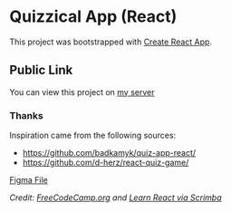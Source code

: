 # Quizzical App (React)

This project was bootstrapped with [Create React App](https://github.com/facebook/create-react-app).

## Public Link

You can view this project on [my server](https://react.kylemperkins.com/quizzical)

### Thanks
Inspiration came from the following sources:
 * https://github.com/badkamyk/quiz-app-react/
 * https://github.com/d-herz/react-quiz-game/

 [Figma File](https://www.figma.com/file/pU1xm4st8SUwxMDN6Z1LfJ/Quizzical-App-(Copy)?type=design&node-id=8%3A2&mode=design&t=oBGrm762CTUqRoWp-1)

_Credit: [FreeCodeCamp.org](http://freecodecamp.org) and [Learn React via Scrimba](https://scrimba.com/learn/learnreact)_